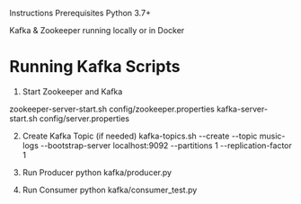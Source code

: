 Instructions
Prerequisites
Python 3.7+

Kafka & Zookeeper running locally or in Docker

# Running Kafka Scripts
1. Start Zookeeper and Kafka

zookeeper-server-start.sh config/zookeeper.properties
kafka-server-start.sh config/server.properties

2. Create Kafka Topic (if needed)
kafka-topics.sh --create --topic music-logs --bootstrap-server localhost:9092 --partitions 1 --replication-factor 1

3. Run Producer
python kafka/producer.py

4. Run Consumer
python kafka/consumer_test.py
